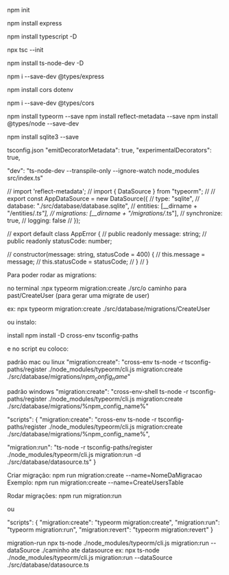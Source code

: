npm init 

npm install express

npm install typescript -D

npx tsc --init

npm install ts-node-dev -D

npm i --save-dev @types/express

npm install cors dotenv

npm i --save-dev @types/cors

npm install typeorm --save
npm install reflect-metadata --save
npm install @types/node --save-dev

npm install sqlite3 --save

tsconfig.json
  "emitDecoratorMetadata": true,
  "experimentalDecorators": true,

"dev": "ts-node-dev --transpile-only --ignore-watch node_modules src/index.ts"

//  import 'reflect-metadata';
//  import { DataSource } from "typeorm";
//
// export const AppDataSource = new DataSource({
//   type: "sqlite",
//   database: "./src/database/database.sqlite",
//   entities: [__dirname + "/entities/*.ts"],
//   migrations: [__dirname + "/migrations/*.ts"],
//   synchronize: true,
//   logging: false
// });


// export default class AppError {
//     public readonly message: string;
//     public readonly statusCode: number;
  
//     constructor(message: string, statusCode = 400) {
//       this.message = message;
//       this.statusCode = statusCode;
//     }
//   }


Para poder rodar as migrations:

no terminal :npx typeorm migration:create ./src/o caminho para past/CreateUser (para gerar uma migrate de user)

ex:  npx typeorm migration:create ./src/database/migrations/CreateUser

ou  instalo: 

install npm install -D cross-env tsconfig-paths

e no script eu coloco:

padrão mac ou linux
"migration:create": "cross-env ts-node -r tsconfig-paths/register ./node_modules/typeorm/cli.js migration:create ./src/database/migrations/$npm_config_name$"

padrão windows 
"migration:create": "cross-env-shell ts-node -r tsconfig-paths/register ./node_modules/typeorm/cli.js migration:create ./src/database/migrations/%npm_config_name%"


"scripts": {
  "migration:create": "cross-env ts-node -r tsconfig-paths/register ./node_modules/typeorm/cli.js migration:create ./src/database/migrations/%npm_config_name%",

  "migration:run": "ts-node -r tsconfig-paths/register ./node_modules/typeorm/cli.js migration:run -d ./src/database/datasource.ts"
}

Criar migração:
npm run migration:create --name=NomeDaMigracao
Exemplo:
npm run migration:create --name=CreateUsersTable

Rodar migrações:
npm run migration:run

ou  

"scripts": {
  "migration:create": "typeorm migration:create",
  "migration:run": "typeorm migration:run",
  "migration:revert": "typeorm migration:revert"
}



migration-run
npx ts-node ./node_modules/typeorm/cli.js migration:run --dataSource ./caminho ate datasource
ex:
npx ts-node ./node_modules/typeorm/cli.js migration:run --dataSource ./src/database/datasource.ts
